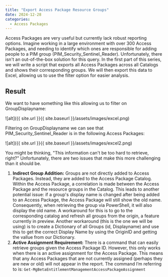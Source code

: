 ```yaml
---
title: "Export Access Package Resource Groups"
date: 2024-12-28
categories:
  - Access Packages
---
```


Access Packages are very useful but currently lack robust reporting options. Imagine working in a large environment with over 300 Access Packages, and needing to identify which ones are responsible for adding people to a PIM group (PIM_Security_Sentinel_Reader).
Unfortunately, there isn't an out-of-the-box solution for this query. In the first part of this series, we will write a script that exports all Access Packages across all Catalogs and shows their corresponding groups. We will then export this data to Excel, allowing us to use the filter option for easier analysis.

## Result
We want to have something like this allowing us to filter on GroupDisplayname: 

![alt]({{ site.url }}{{ site.baseurl }}/assets/images/excel.png)

Filtering on GroupDisplayname we can see that PIM_Security_Sentinel_Reader is in the following Access Packages:

![alt]({{ site.url }}{{ site.baseurl }}/assets/images/excel2.png)

You might be thinking, "This information can't be too hard to retrieve, right?" Unfortunately, there are two issues that make this more challenging than it should be.
1. **Indirect Group Addition:** Groups are not directly added to Access Packages. Instead, they are added to the Access Package Catalog. Within the Access Package, a correlation is made between the Access Package and the resource groups in the Catalog. This leads to another potential issue: if a group's display name is changed after being added to an Access Package, the Access Package will still show the old name. Consequently, when retrieving the group via PowerShell, it will also display the old name. A workaround for this is to go to the corresponding catalog and refresh all groups from the origin, a feature currently in preview. Another workaround (this is the one we will be using) is to create a Dictionary of all Groups (id, Displayname) and use this to get the correct Display Name by using the OriginID and getting the vallue from our Dictionary.
1. **Active Assignment Requirement:** There is a command that can easily retrieve groups given the Access Package ID. However, this only works when there is an active assignment for the Access Package. This means that any Access Packages that are not currently assigned (perhaps they are new or old) will not appear in the report. The command I’m referring to is: `Get-MgBetaEntitlementManagementAccessPackageAssignment`

